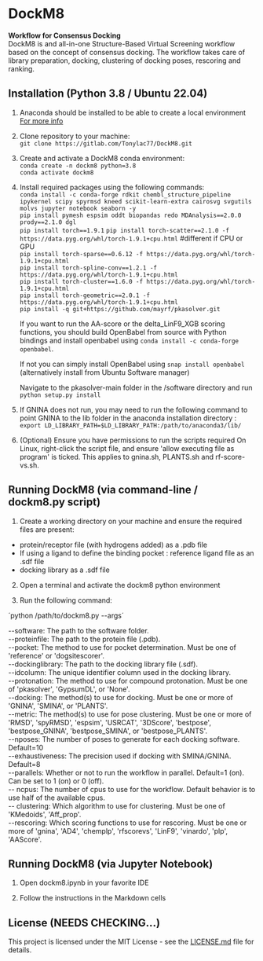 # DockM8
<!-- markdown-link-check-disable-next-line -->
**Workflow for Consensus Docking**  
DockM8 is and all-in-one Structure-Based Virtual Screening workflow based on the concept of consensus docking. The workflow takes care of library preparation, docking, clustering of docking poses, rescoring and ranking.

## Installation (Python 3.8 / Ubuntu 22.04)
<!-- markdown-link-check-disable-next-line -->

1. Anaconda should be installed to be able to create a local environment [For more info](https://docs.anaconda.com/anaconda/install/index.html)

2. Clone repository to your machine:  
`git clone https://gitlab.com/Tonylac77/DockM8.git` 

3. Create and activate a DockM8 conda environment:  
`conda create -n dockm8 python=3.8`  
`conda activate dockm8`  

4. Install required packages using the following commands:  
`conda install -c conda-forge rdkit chembl_structure_pipeline ipykernel scipy spyrmsd kneed scikit-learn-extra cairosvg svgutils molvs jupyter notebook seaborn -y`  
`pip install pymesh espsim oddt biopandas redo MDAnalysis==2.0.0 prody==2.1.0 dgl`  
`pip install torch==1.9.1`
`pip install torch-scatter==2.1.0 -f https://data.pyg.org/whl/torch-1.9.1+cpu.html` #different if CPU or GPU  
`pip install torch-sparse==0.6.12 -f https://data.pyg.org/whl/torch-1.9.1+cpu.html`  
`pip install torch-spline-conv==1.2.1 -f https://data.pyg.org/whl/torch-1.9.1+cpu.html`  
`pip install torch-cluster==1.6.0 -f https://data.pyg.org/whl/torch-1.9.1+cpu.html`  
`pip install torch-geometric==2.0.1 -f https://data.pyg.org/whl/torch-1.9.1+cpu.html`  
`pip install -q git+https://github.com/mayrf/pkasolver.git`  

    If you want to run the AA-score or the delta_LinF9_XGB scoring functions, you should build OpenBabel from source with Python bindings and install openbabel using `conda install -c conda-forge openbabel`.  

    If not you can simply install OpenBabel using `snap install openbabel` (alternatively install from Ubuntu Software manager)  

    Navigate to the pkasolver-main folder in the /software directory and run `python setup.py install`  

6. If GNINA does not run, you may need to run the following command to point GNINA to the lib folder in the anaconda installation directory : `export LD_LIBRARY_PATH=$LD_LIBRARY_PATH:/path/to/anaconda3/lib/`  

5. (Optional) Ensure you have permissions to run the scripts required
On Linux, right-click the script file, and ensure 'allow executing file as program' is ticked. This applies to gnina.sh, PLANTS.sh and rf-score-vs.sh.  

## Running DockM8 (via command-line / dockm8.py script)

1. Create a working directory on your machine and ensure the required files are present:
- protein/receptor file (with hydrogens added) as a .pdb file
- If using a ligand to define the binding pocket : reference ligand file as an .sdf file
- docking library as a .sdf file

2. Open a terminal and activate the dockm8 python environment

3. Run the following command:

´python /path/to/dockm8.py --args´

--software: The path to the software folder.  
--proteinfile: The path to the protein file (.pdb).  
--pocket: The method to use for pocket determination. Must be one of 'reference' or 'dogsitescorer'.  
--dockinglibrary: The path to the docking library file (.sdf).  
--idcolumn: The unique identifier column used in the docking library.  
--protonation: The method to use for compound protonation. Must be one of 'pkasolver', 'GypsumDL', or 'None'.  
--docking: The method(s) to use for docking. Must be one or more of 'GNINA', 'SMINA', or 'PLANTS'.  
--metric: The method(s) to use for pose clustering. Must be one or more of 'RMSD', 'spyRMSD', 'espsim', 'USRCAT', '3DScore', 'bestpose', 'bestpose_GNINA', 'bestpose_SMINA', or 'bestpose_PLANTS'.  
--nposes: The number of poses to generate for each docking software. Default=10  
--exhaustiveness: The precision used if docking with SMINA/GNINA. Default=8  
--parallels: Whether or not to run the workflow in parallel. Default=1 (on). Can be set to 1 (on) or 0 (off).  
-- ncpus: The number of cpus to use for the workflow. Default behavior is to use half of the available cpus.  
-- clustering: Which algorithm to use for clustering. Must be one of 'KMedoids', 'Aff_prop'.  
--rescoring: Which scoring functions to use for rescoring. Must be one or more of 'gnina', 'AD4', 'chemplp', 'rfscorevs', 'LinF9', 'vinardo', 'plp', 'AAScore'.  

## Running DockM8 (via Jupyter Notebook)

1. Open dockm8.ipynb in your favorite IDE

2. Follow the instructions in the Markdown cells


## License (NEEDS CHECKING...)
<!-- markdown-link-check-disable-next-line -->
This project is licensed under the MIT License - see the [LICENSE.md](https://gitlab.com/Tonylac77/DockM8/-/blob/main/LICENSE) file for details.



